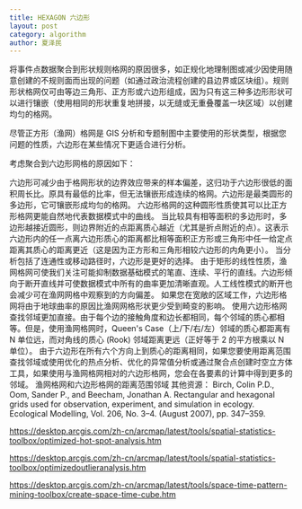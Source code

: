 ```yaml
---
title: HEXAGON 六边形
layout: post
category: algorithm
author: 夏泽民
---
```

将事件点数据聚合到形状规则格网的原因很多，如正规化地理制图或减少因使用随意创建的不规则面而出现的问题（如通过政治流程创建的县边界或区块组）。规则形状格网仅可由等边三角形、正方形或六边形组成，因为只有这三种多边形形状可以进行镶嵌（使用相同的形状重复地拼接，以无缝或无重叠覆盖一块区域）以创建均匀的格网。
<!-- more -->
尽管正方形（渔网）格网是 GIS 分析和专题制图中主要使用的形状类型，根据您问题的性质，六边形在某些情况下更适合进行分析。

考虑聚合到六边形网格的原因如下：

六边形可减少由于格网形状的边界效应带来的样本偏差，这归功于六边形很低的面积周长比。原具有最低的比率，但无法镶嵌形成连续的格网。六边形是最类圆形的多边形，它可镶嵌形成均匀的格网。
六边形格网的这种圆形性质使其可以比正方形格网更能自然地代表数据模式中的曲线。
当比较具有相等面积的多边形时，多边形越接近圆形，则边界附近的点距离质心越近（尤其是折点附近的点）。这表示六边形内的任一点离六边形质心的距离都比相等面积正方形或三角形中任一给定点距离其质心的距离更近（这是因为正方形和三角形相较六边形的内角更小）。
当分析包括了连通性或移动路径时，六边形是更好的选择。
由于矩形的线性性质，渔网格网可使我们关注可能抑制数据基础模式的笔直、连续、平行的直线。六边形倾向于断开直线并可使数据模式中所有的曲率更加清晰直观。人工线性模式的断开也会减少可在渔网网格中观察到的方向偏差。
如果您在宽敞的区域工作，六边形格网将由于地球曲率的原因比渔网网格形状更少受到畸变的影响。
使用六边形格网查找邻域更加直接。由于每个边的接触角度和边长都相同，每个邻域的质心都相等。但是，使用渔网格网时，Queen's Case（上/下/右/左）邻域的质心都距离有 N 单位远，而对角线的质心 (Rook) 邻域距离更远（正好等于 2 的平方根乘以 N 单位）。
由于六边形在所有六个方向上到质心的距离相同，如果您要使用距离范围查找邻域或使用优化的热点分析、优化的异常值分析或通过聚合点创建时空立方体工具，如果使用与渔网格网相对的六边形格网，您会在各要素的计算中得到更多的邻域。
渔网格网和六边形格网的距离范围邻域
其他资源：
Birch, Colin P.D., Oom, Sander P., and Beecham, Jonathan A. Rectangular and hexagonal grids used for observation, experiment, and simulation in ecology. Ecological Modelling, Vol. 206, No. 3–4. (August 2007), pp. 347–359.

https://desktop.arcgis.com/zh-cn/arcmap/latest/tools/spatial-statistics-toolbox/optimized-hot-spot-analysis.htm

https://desktop.arcgis.com/zh-cn/arcmap/latest/tools/spatial-statistics-toolbox/optimizedoutlieranalysis.htm

https://desktop.arcgis.com/zh-cn/arcmap/latest/tools/space-time-pattern-mining-toolbox/create-space-time-cube.htm